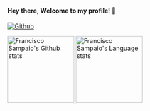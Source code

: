 #### Hey there, Welcome to my profile! 👋

[![Github](https://img.shields.io/github/followers/FranciscoHynt?label=Follow&style=social)](https://github.com/FranciscoHynt) 
 
 <a href="https://github.com/FranciscoHynt">
    <img height=150 src="https://github-readme-stats-git-master-rstaa-rickstaa.vercel.app/api?username=FranciscoHynt&show_icons=true&hide=prs,issues,contribs&count_private=true&line_height=28&hide_border=1&include_all_commits=true&card_width=450&role=OWNER,COLLABORATOR&theme=dark&bg_color=000000#gh-dark-mode-only" alt="Francisco Sampaio's Github stats" />
    <img height=150 src="https://github-readme-stats-git-master-rstaa-rickstaa.vercel.app/api/top-langs/?username=FranciscoHynt&hide=shaderlab,hlsl,smalltalk&layout=compact&langs_count=10&hide_border=1&role=OWNER,COLLABORATOR&theme=dark&bg_color=000000#gh-dark-mode-only" alt="Francisco Sampaio's Language stats" />
